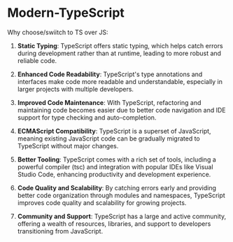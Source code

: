 # Modern-TypeScript
Why choose/swiitch to TS over JS:

1. **Static Typing**: TypeScript offers static typing, which helps catch errors during development rather than at runtime, leading to more robust and reliable code.

2. **Enhanced Code Readability**: TypeScript's type annotations and interfaces make code more readable and understandable, especially in larger projects with multiple developers.

3. **Improved Code Maintenance**: With TypeScript, refactoring and maintaining code becomes easier due to better code navigation and IDE support for type checking and auto-completion.

4. **ECMAScript Compatibility**: TypeScript is a superset of JavaScript, meaning existing JavaScript code can be gradually migrated to TypeScript without major changes.

5. **Better Tooling**: TypeScript comes with a rich set of tools, including a powerful compiler (tsc) and integration with popular IDEs like Visual Studio Code, enhancing productivity and development experience.

6. **Code Quality and Scalability**: By catching errors early and providing better code organization through modules and namespaces, TypeScript improves code quality and scalability for growing projects.

7. **Community and Support**: TypeScript has a large and active community, offering a wealth of resources, libraries, and support to developers transitioning from JavaScript.

